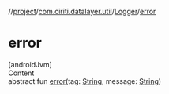 //[project](../../index.md)/[com.ciriti.datalayer.util](../index.md)/[Logger](index.md)/[error](error.md)



# error  
[androidJvm]  
Content  
abstract fun [error](error.md)(tag: [String](https://kotlinlang.org/api/latest/jvm/stdlib/kotlin/-string/index.html), message: [String](https://kotlinlang.org/api/latest/jvm/stdlib/kotlin/-string/index.html))  



